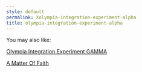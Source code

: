 ```yaml
---
style: default
permalink: Xolympia-integration-experiment-alpha
title: olympia-integration-experiment-alpha
---
```

You may also like:

[Olympia Integration Experiment GAMMA](http://scp-wiki.net/olympia-integration-experiment-gamma)

[A Matter Of Faith](http://scp-wiki.net/a-matter-of-faith)
